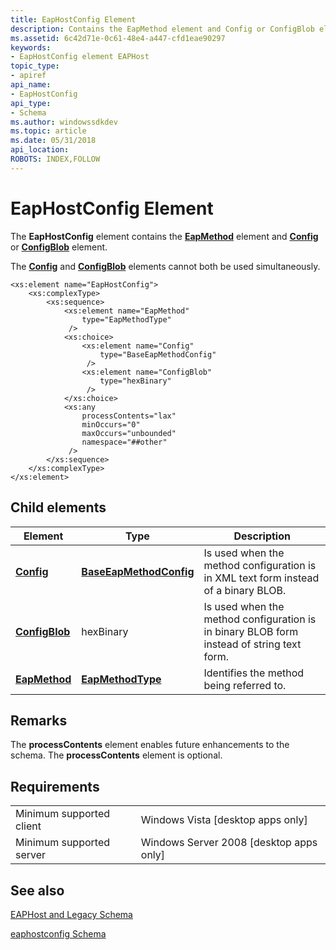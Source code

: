```yaml
---
title: EapHostConfig Element
description: Contains the EapMethod element and Config or ConfigBlob element. The Config and ConfigBlob elements cannot both be used simultaneously.
ms.assetid: 6c42d71e-0c61-48e4-a447-cfd1eae90297
keywords:
- EapHostConfig element EAPHost
topic_type:
- apiref
api_name:
- EapHostConfig
api_type:
- Schema
ms.author: windowssdkdev
ms.topic: article
ms.date: 05/31/2018
api_location: 
ROBOTS: INDEX,FOLLOW
---
```


# EapHostConfig Element

The **EapHostConfig** element contains the [**EapMethod**](eaphostconfigschema-eapmethod-eaphostconfig-element.md) element and [**Config**](eaphostconfigschema-config-eaphostconfig-element.md) or [**ConfigBlob**](eaphostconfigschema-configblob-eaphostconfig-element.md) element.

The [**Config**](eaphostconfigschema-config-eaphostconfig-element.md) and [**ConfigBlob**](eaphostconfigschema-configblob-eaphostconfig-element.md) elements cannot both be used simultaneously.

``` syntax
<xs:element name="EapHostConfig">
    <xs:complexType>
        <xs:sequence>
            <xs:element name="EapMethod"
                type="EapMethodType"
             />
            <xs:choice>
                <xs:element name="Config"
                    type="BaseEapMethodConfig"
                 />
                <xs:element name="ConfigBlob"
                    type="hexBinary"
                 />
            </xs:choice>
            <xs:any
                processContents="lax"
                minOccurs="0"
                maxOccurs="unbounded"
                namespace="##other"
             />
        </xs:sequence>
    </xs:complexType>
</xs:element>
```

## Child elements



| Element                                                                    | Type                                                                                     | Description                                                                                          |
|----------------------------------------------------------------------------|------------------------------------------------------------------------------------------|------------------------------------------------------------------------------------------------------|
| [**Config**](eaphostconfigschema-config-eaphostconfig-element.md)         | [**BaseEapMethodConfig**](baseeapmethodconfigschema-baseeapmethodconfig-complextype.md) | Is used when the method configuration is in XML text form instead of a binary BLOB.<br/>       |
| [**ConfigBlob**](eaphostconfigschema-configblob-eaphostconfig-element.md) | hexBinary                                                                                | Is used when the method configuration is in binary BLOB form instead of string text form.<br/> |
| [**EapMethod**](eaphostconfigschema-eapmethod-eaphostconfig-element.md)   | [**EapMethodType**](eapcommonschema-eapmethodtype-complextype.md)                       | Identifies the method being referred to. <br/>                                                 |



## Remarks

The **processContents** element enables future enhancements to the schema. The **processContents** element is optional.

## Requirements



|                                     |                                                      |
|-------------------------------------|------------------------------------------------------|
| Minimum supported client<br/> | Windows Vista \[desktop apps only\]<br/>       |
| Minimum supported server<br/> | Windows Server 2008 \[desktop apps only\]<br/> |



## See also

<dl> <dt>

[EAPHost and Legacy Schema](eaphost-schemas.md)
</dt> <dt>

[eaphostconfig Schema](eaphostconfigschema-schema.md)
</dt> </dl>

 

 





